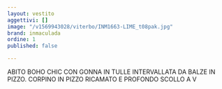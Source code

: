 ```yaml
---
layout: vestito
aggettivi: []
image: "/v1569943028/viterbo/INM1663-LIME_t08pak.jpg"
brand: inmaculada
ordine: 1
published: false

---
```

ABITO BOHO CHIC CON GONNA IN TULLE INTERVALLATA DA BALZE IN PIZZO. CORPINO IN PIZZO RICAMATO E PROFONDO SCOLLO A V